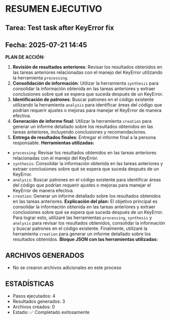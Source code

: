 # RESUMEN EJECUTIVO
## Tarea: Test task after KeyError fix
## Fecha: 2025-07-21 14:45

**PLAN DE ACCIÓN:**
1. **Revisión de resultados anteriores**: Revisar los resultados obtenidos en las tareas anteriores relacionadas con el manejo del KeyError utilizando la herramienta `processing`.
2. **Consolidación de información**: Utilizar la herramienta `synthesis` para consolidar la información obtenida en las tareas anteriores y extraer conclusiones sobre qué se espera que suceda después de un KeyError.
3. **Identificación de patrones**: Buscar patrones en el código existente utilizando la herramienta `analysis` para identificar áreas del código que podrían requerir ajustes o mejoras para manejar el KeyError de manera efectiva.
4. **Generación de informe final**: Utilizar la herramienta `creation` para generar un informe detallado sobre los resultados obtenidos en las tareas anteriores, incluyendo conclusiones y recomendaciones.
5. **Entrega de resultados finales**: Entregar el informe final a la persona responsable.
**Herramientas utilizadas:**
* `processing`: Revisar los resultados obtenidos en las tareas anteriores relacionadas con el manejo del KeyError.
* `synthesis`: Consolidar la información obtenida en las tareas anteriores y extraer conclusiones sobre qué se espera que suceda después de un KeyError.
* `analysis`: Buscar patrones en el código existente para identificar áreas del código que podrían requerir ajustes o mejoras para manejar el KeyError de manera efectiva.
* `creation`: Generar un informe detallado sobre los resultados obtenidos en las tareas anteriores.
**Explicación del plan:** El objetivo principal es consolidar la información obtenida en las tareas anteriores y extraer conclusiones sobre qué se espera que suceda después de un KeyError. Para lograr esto, utilizaré las herramientas `processing`, `synthesis` y `analysis` para revisar los resultados obtenidos, consolidar la información y buscar patrones en el código existente. Finalmente, utilizaré la herramienta `creation` para generar un informe detallado sobre los resultados obtenidos.
**Bloque JSON con las herramientas utilizadas:**

## ARCHIVOS GENERADOS
- No se crearon archivos adicionales en este proceso

## ESTADÍSTICAS
- Pasos ejecutados: 4
- Resultados generados: 3
- Archivos creados: 0
- Estado: ✅ Completado exitosamente
